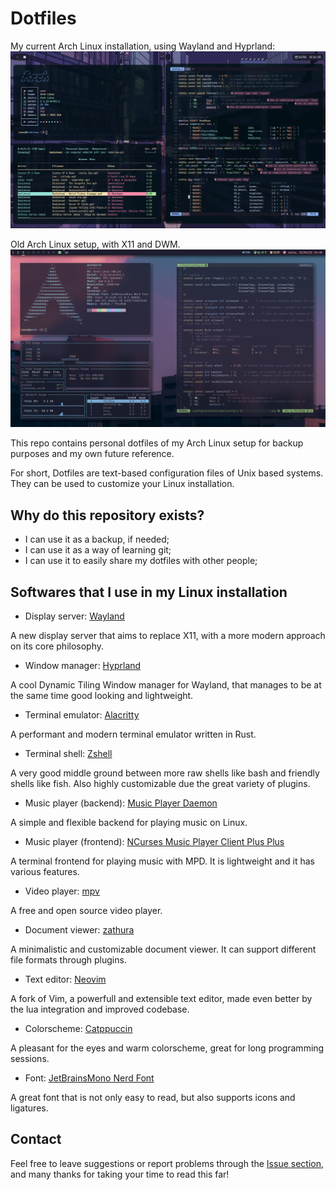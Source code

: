 # Dotfiles
My current Arch Linux installation, using Wayland and Hyprland:
![](Images/DavidPrint2.png)

Old Arch Linux setup, with X11 and DWM.
![](Images/DavidPrint1.png)

This repo contains personal dotfiles of my Arch Linux setup for backup purposes and my own future reference.

For short, Dotfiles are text-based configuration files of Unix based systems. They can be used to customize your Linux installation.

## Why do this repository exists?

- I can use it as a backup, if needed;
- I can use it as a way of learning git;
- I can use it to easily share my dotfiles with other people;

## Softwares that I use in my Linux installation

- Display server: [Wayland](https://wayland.freedesktop.org/)

A new display server that aims to replace X11, with a more modern approach on its core philosophy.

- Window manager: [Hyprland](https://hyprland.org/)

A cool Dynamic Tiling Window manager for Wayland, that manages to be at the same time good looking and lightweight.

- Terminal emulator: [Alacritty](https://alacritty.org/)

A performant and modern terminal emulator written in Rust.

- Terminal shell: [Zshell](https://www.zsh.org/)

A very good middle ground between more raw shells like bash and friendly shells like fish. Also highly customizable due the great variety of plugins.

- Music player (backend): [Music Player Daemon](https://musicpd.org/)

A simple and flexible backend for playing music on Linux.

- Music player (frontend): [NCurses Music Player Client Plus Plus](https://github.com/ncmpcpp/ncmpcpp)

A terminal frontend for playing music with MPD. It is lightweight and it has various features.

- Video player: [mpv](https://mpv.io/)

A free and open source video player.

- Document viewer: [zathura](https://pwmt.org/projects/zathura/)

A minimalistic and customizable document viewer. It can support different file formats through plugins.

- Text editor: [Neovim](https://neovim.io/)

A fork of Vim, a powerfull and extensible text editor, made even better by the lua integration and improved codebase.

- Colorscheme: [Catppuccin](https://github.com/catppuccin/catppuccin)

A pleasant for the eyes and warm colorscheme, great for long programming sessions.

- Font: [JetBrainsMono Nerd Font](https://github.com/ryanoasis/nerd-fonts/blob/master/patched-fonts/JetBrainsMono/Ligatures/Regular/complete/JetBrains%20Mono%20Regular%20Nerd%20Font%20Complete%20Mono.ttf)

A great font that is not only easy to read, but also supports icons and ligatures.

## Contact

Feel free to leave suggestions or report problems through the [Issue section](https://github.com/David-MoreiraJ/David-Dotfiles/issues), and many thanks for taking your time to read this far!
